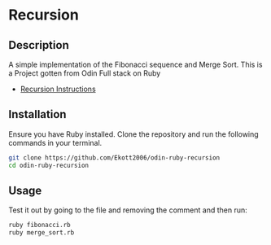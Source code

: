 # Recursion

## Description

A simple implementation of the Fibonacci sequence and Merge Sort.
This is a Project gotten from Odin Full stack on Ruby

- [Recursion Instructions](https://www.theodinproject.com/lessons/ruby-recursion)

## Installation

Ensure you have Ruby installed. Clone the repository and run the following commands in your terminal.

```bash
git clone https://github.com/Ekott2006/odin-ruby-recursion
cd odin-ruby-recursion
```

## Usage

Test it out by going to the file and removing the comment and then run:

```bash
ruby fibonacci.rb
ruby merge_sort.rb
```

